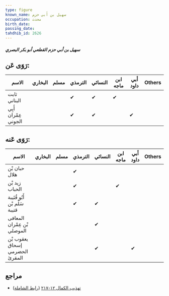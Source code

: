 ```yaml
---
type: figure
known_name: سهيل بن أَبي حزم
occupation: محدث
birth_date:
passing_date:
tahdhib_id: 2626
---
```

##### سهيل بن أبي حزم القطعي أبو بكر البصري

## رَوَى عَن:
| الاسم                | البخاري | مسلم | الترمذي | النسائي | ابن ماجه | أبي داود | Others |
| -------------------- | ------- | ---- | ------- | ------- | -------- | -------- | ------ |
| ثابت البناني         |         |      | ✔       | ✔       | ✔        |          |        |
| أَبِي عِمْران الجوني |         |      | ✔       | ✔       |          | ✔        |        |
## رَوَى عَنه:
| الاسم                          | البخاري | مسلم | الترمذي | النسائي | ابن ماجه | أبي داود | Others |
| ------------------------------ | ------- | ---- | ------- | ------- | -------- | -------- | ------ |
| حبان بْن هلال                  |         |      | ✔       |         |          |          |        |
| زيد بْن الحباب                 |         |      | ✔       |         | ✔        |          |        |
| أَبُو قُتَيبة سَلْم بْن قتيبة  |         |      | ✔       | ✔       |          |          |        |
| المعافى بْن عِمْران الموصلي    |         |      |         | ✔       |          |          |        |
| يعقوب بْن إسحاق الحضرمي المقرئ |         |      |         | ✔       |          | ✔        |        |
## مراجع
- [تهذيب الكمال ١٢-٢١٧](obsidian://open?vault=Tahdhib-al-Kamal&file=Figures/٢٦٢٦-سهيل%20بن%20أبي%20حزم%20القطعي%20أبو%20بكر%20البصري) ([رابط الشاملة](https://shamela.ws/book/3722/5990))